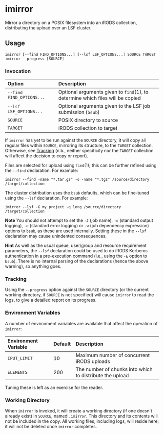 # imirror

Mirror a directory on a POSIX filesystem into an iRODS collection,
distributing the upload over an LSF cluster.

## Usage

    imirror [--find FIND_OPTIONS...] [--lsf LSF_OPTIONS...] SOURCE TARGET
    imirror --progress [SOURCE]

### Invocation

| Option                   | Description                               |
| :----------------------- | :---------------------------------------- |
| `--find FIND_OPTIONS...` | Optional arguments given to `find`(1), to determine which files will be copied |
| `--lsf LSF_OPTIONS...`   | Optional arguments given to the LSF job submission (`bsub`) |
| `SOURCE`                 | POSIX directory to source                 |
| `TARGET`                 | iRODS collection to target                |

If `imirror` has yet to be run against the `SOURCE` directory, it will
copy all regular files within `SOURCE`, mirroring its structure, to the
`TARGET` collection. Otherwise, see [Tracking](#tracking) (n.b., neither
specificity nor the `TARGET` collection will affect the decision to copy
or report).

Files are selected for upload using `find`(1); this can be further
refined using the `--find` declaration. For example:

    imirror --find -name "*.tar.gz" -o -name "*.tgz" /source/directory /target/collection

The cluster distribution uses the `bsub` defaults, which can be
fine-tuned using the `--lsf` declaration. For example:

    imirror --lsf -G my_project -q long /source/directory /target/collection

**Note** You should not attempt to set the `-J` (job name), `-o`
(standard output logging), `-e` (standard error logging) or `-w` (job
dependency expression) options to `bsub`, as these are used internally.
Setting these in the `--lsf` declaration may cause unindented
consequences.

**Hint** As well as the usual queue, user/group and resource requirement
parameters, the `--lsf` declaration could be used to do iRODS Kerberos
authentication in a pre-execution command (i.e., using the `-E` option
to `bsub`). There is no internal parsing of the declarations (hence the
above warning), so anything goes.

### Tracking

Using the `--progress` option against the `SOURCE` directory (or the
current working directory, if `SOURCE` is not specified) will cause
`imirror` to read the logs, to give a detailed report on its progress.

### Environment Variables

A number of environment variables are available that affect the
operation of `imirror`:

| Environment Variable | Default | Description                         |
| :------------------- | :------ | :---------------------------------- |
| `IPUT_LIMIT`         | 10      | Maximum number of concurrent iRODS uploads |
| `ELEMENTS`           | 200     | The number of chunks into which to distribute the upload |

Tuning these is left as an exercise for the reader.

### Working Directory

When `imirror` is invoked, it will create a working directory (if one
doesn't already exist) in `SOURCE`, named `.imirror`. This directory and
its contents will not be included in the copy. All working files,
including logs, will reside here; it will not be deleted once `imirror`
completes.
